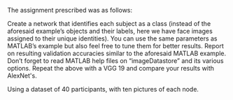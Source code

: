 The assignment prescribed was as follows: 

Create a network that identifies each subject as a class 
(instead of the aforesaid example’s objects and their labels, here we have face images assigned to their unique identities). 
You can use the same parameters as MATLAB’s example but also feel free to tune them for better results. 
Report on resulting validation accuracies similar to the aforesaid MATLAB example. 
Don’t forget to read MATLAB help files on “imageDatastore” and its various options. 
Repeat the above with a VGG 19 and compare your results with AlexNet's. 

Using a dataset of 40 participants, with ten pictures of each node.
